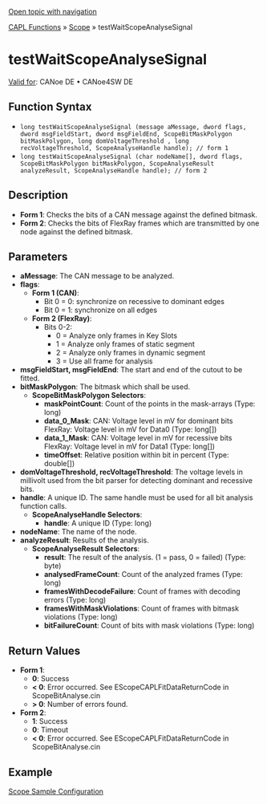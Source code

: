 [Open topic with navigation](../../../../../CANoeDEFamily.htm#Topics/CAPLFunctions/Test/Functions/CAPLfunctionTestWaitScopeAnalyseSignal.md)

[CAPL Functions](../../CAPLfunctions.md) » [Scope](../../Scope/CAPLfunctionsScopeOverview.md) » testWaitScopeAnalyseSignal

# testWaitScopeAnalyseSignal

[Valid for](../../../Shared/FeatureAvailability.md): CANoe DE • CANoe4SW DE

## Function Syntax

- `long testWaitScopeAnalyseSignal (message aMessage, dword flags, dword msgFieldStart, dword msgFieldEnd, ScopeBitMaskPolygon bitMaskPolygon, long domVoltageThreshold , long recVoltageThreshold, ScopeAnalyseHandle handle); // form 1`
- `long testWaitScopeAnalyseSignal (char nodeName[], dword flags, ScopeBitMaskPolygon bitMaskPolygon, ScopeAnalyseResult analyzeResult, ScopeAnalyseHandle handle); // form 2`

## Description

- **Form 1**: Checks the bits of a CAN message against the defined bitmask.
- **Form 2**: Checks the bits of FlexRay frames which are transmitted by one node against the defined bitmask.

## Parameters

- **aMessage**: The CAN message to be analyzed.
- **flags**:
  - **Form 1 (CAN)**:
    - Bit 0 = 0: synchronize on recessive to dominant edges
    - Bit 0 = 1: synchronize on all edges
  - **Form 2 (FlexRay)**:
    - Bits 0-2:
      - 0 = Analyze only frames in Key Slots
      - 1 = Analyze only frames of static segment
      - 2 = Analyze only frames in dynamic segment
      - 3 = Use all frame for analysis
- **msgFieldStart, msgFieldEnd**: The start and end of the cutout to be fitted.
- **bitMaskPolygon**: The bitmask which shall be used.
  - **ScopeBitMaskPolygon Selectors**:
    - **maskPointCount**: Count of the points in the mask-arrays (Type: long)
    - **data_0_Mask**: CAN: Voltage level in mV for dominant bits FlexRay: Voltage level in mV for Data0 (Type: long[])
    - **data_1_Mask**: CAN: Voltage level in mV for recessive bits FlexRay: Voltage level in mV for Data1 (Type: long[])
    - **timeOffset**: Relative position within bit in percent (Type: double[])
- **domVoltageThreshold, recVoltageThreshold**: The voltage levels in millivolt used from the bit parser for detecting dominant and recessive bits.
- **handle**: A unique ID. The same handle must be used for all bit analysis function calls.
  - **ScopeAnalyseHandle Selectors**:
    - **handle**: A unique ID (Type: long)
- **nodeName**: The name of the node.
- **analyzeResult**: Results of the analysis.
  - **ScopeAnalyseResult Selectors**:
    - **result**: The result of the analysis. (1 = pass, 0 = failed) (Type: byte)
    - **analysedFrameCount**: Count of the analyzed frames (Type: long)
    - **framesWithDecodeFailure**: Count of frames with decoding errors (Type: long)
    - **framesWithMaskViolations**: Count of frames with bitmask violations (Type: long)
    - **bitFailureCount**: Count of bits with mask violations (Type: long)

## Return Values

- **Form 1**:
  - **0**: Success
  - **< 0**: Error occurred. See EScopeCAPLFitDataReturnCode in ScopeBitAnalyse.cin
  - **> 0**: Number of errors found.
- **Form 2**:
  - **1**: Success
  - **0**: Timeout
  - **< 0**: Error occurred. See EScopeCAPLFitDataReturnCode in ScopeBitAnalyse.cin

## Example

[Scope Sample Configuration](../../../SampConf/CAN/CANoe/Scope/BitmaskAnalysisCAN.md)
